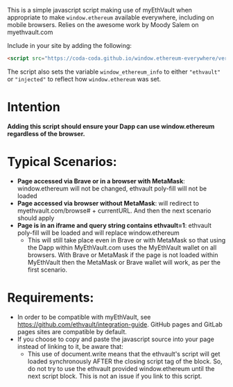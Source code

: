 This is a simple javascript script making use of myEthVault when appropriate to make `window.ethereum` available everywhere, including on mobile browsers. Relies on the awesome work by Moody Salem on myethvault.com

Include in your site by adding the following:

```html
<script src="https://coda-coda.github.io/window.ethereum-everywhere/versions/window.ethereum-everywhere-v2.0.0.js" integrity="sha384-nSmgJB1h5Sqf4qDgOevGGsKhM8kBNWuf8qltIIImaXkYNX4RXI+piAk2mkS5aeE4" crossorigin="anonymous"></script>
```

The script also sets the variable `window_ethereum_info` to either `"ethvault"` or `"injected"` to reflect how `window.ethereum` was set.

# Intention

**Adding this script should ensure your Dapp can use window.ethereum regardless of the browser.**

# Typical Scenarios:

- **Page accessed via Brave or in a browser with MetaMask**: window.ethereum will not be changed, ethvault poly-fill will not be loaded
- **Page accessed via browser without MetaMask**: will redirect to myethvault.com/browse# + currentURL. And then the next scenario should apply
- **Page is in an iframe and query string contains ethvault=1**: ethvault poly-fill will be loaded and will replace window.ethereum
    - This will still take place even in Brave or with MetaMask so that using the Dapp within MyEthVault.com uses the MyEthVault wallet on all browsers. With Brave or MetaMask if the page is not loaded within MyEthVault then the MetaMask or Brave wallet will work, as per the first scenario.

# Requirements:
- In order to be compatible with myEthVault, see https://github.com/ethvault/integration-guide. GitHub pages and GitLab pages sites are compatible by default.
- If you choose to copy and paste the javascript source into your page instead of linking to it, be aware that:
  - This use of document.write means that the ethvault's script will get loaded synchronously AFTER the closing script tag of the block. So, do not try to use the ethvault provided window.ethereum until the next script block. This is not an issue if you link to this script.
